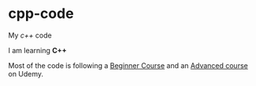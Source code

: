 # cpp-code
My *c++* code

I am learning **C++**

Most of the code is following a [Beginner Course](https://www.udemy.com/share/101qKk/ "Udemy course link") and an [Advanced course](https://www.udemy.com/share/101Xmk3@EIePSLe4FK-BKxyhCxhvmWEuvNR6bqMzYpbRqLk9_u1HY1DEpbapOS3kJFtOe8MZ/) on Udemy.

